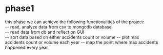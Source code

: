 # phase1
this phase we can achieve the following functionalities of the project: \
-- read, analyze data from csv to mongodb database \
-- read data from db and reflect on GUI \
-- sort data based on either accidents count or volume
-- plot max accidents count or volume each year
-- map the point where max accidents happened every year
